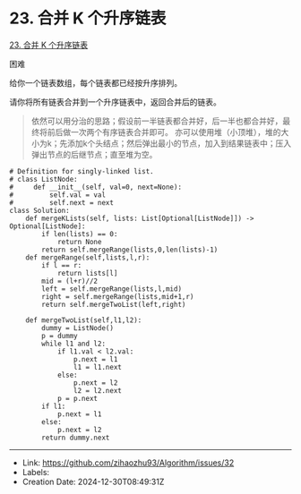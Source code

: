 # 23. 合并 K 个升序链表

[23. 合并 K 个升序链表](https://leetcode.cn/problems/merge-k-sorted-lists/)

困难

给你一个链表数组，每个链表都已经按升序排列。

请你将所有链表合并到一个升序链表中，返回合并后的链表。

> 依然可以用分治的思路；假设前一半链表都合并好，后一半也都合并好，最终将前后做一次两个有序链表合并即可。
> 亦可以使用堆（小顶堆），堆的大小为k；先添加k个头结点；然后弹出最小的节点，加入到结果链表中；压入弹出节点的后继节点；直至堆为空。

```
# Definition for singly-linked list.
# class ListNode:
#     def __init__(self, val=0, next=None):
#         self.val = val
#         self.next = next
class Solution:
    def mergeKLists(self, lists: List[Optional[ListNode]]) -> Optional[ListNode]:
        if len(lists) == 0:
            return None
        return self.mergeRange(lists,0,len(lists)-1)
    def mergeRange(self,lists,l,r):
        if l == r:
            return lists[l]
        mid = (l+r)//2
        left = self.mergeRange(lists,l,mid)
        right = self.mergeRange(lists,mid+1,r)
        return self.mergeTwoList(left,right)
    
    def mergeTwoList(self,l1,l2):
        dummy = ListNode()
        p = dummy
        while l1 and l2:
            if l1.val < l2.val:
                p.next = l1
                l1 = l1.next
            else:
                p.next = l2
                l2 = l2.next
            p = p.next
        if l1:
            p.next = l1
        else:
            p.next = l2
        return dummy.next
```

---

* Link: https://github.com/zihaozhu93/Algorithm/issues/32
* Labels: 
* Creation Date: 2024-12-30T08:49:31Z
